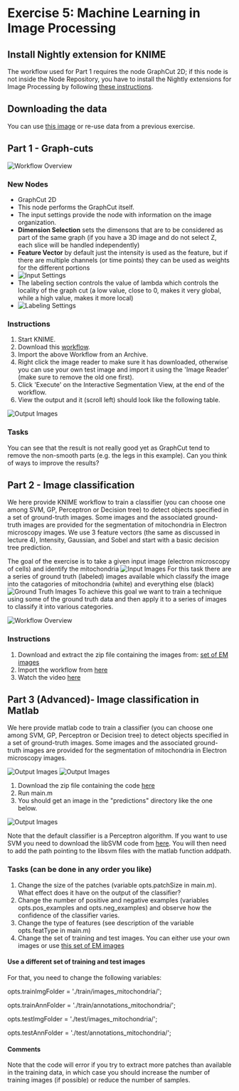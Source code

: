 # Exercise 5: Machine Learning in Image Processing

## Install Nightly extension for KNIME

The workflow used for Part 1 requires the node GraphCut 2D; if this node
is not inside the Node Repository, you have to install the Nightly extensions
for Image Processing by following [these instructions](https://github.com/kmader/Quantitative-Big-Imaging-2015/wiki/KNIME-Setup#install-nightly-image-processing-extensions).

## Downloading the data

You can use [this image](05-files/1_29_s.bmp) or re-use data from a previous exercise.

## Part 1 - Graph-cuts


![Workflow Overview](https://rawgithub.com/kmader/Quantitative-Big-Imaging-2015/master/Exercises/05-files/GraphCut.svg)

### New Nodes
- GraphCut 2D
 - This node performs the GraphCut itself. 
 - The input settings provide the node with information on the image organization. 
 - __Dimension Selection__ sets the dimensons that are to be considered as part of the same graph (if you have a 3D image and do not select Z, each slice will be handled independently)
 - __Feature Vector__ by default just the intensity is used as the feature, but if there are multiple channels (or time points) they can be used as weights for the different portions
 - ![Input Settings](05-files/GraphCut.png)
 - The labeling section controls the value of lambda which controls the locality of the graph cut (a low value, close to 0, makes it very global, while a high value, makes it more local)
 - ![Labeling Settings](05-files/GraphCutLabeling.png)

### Instructions

1. Start KNIME.
2. Download this [workflow](05-files/KNIME_GraphCut.zip?raw=true).
3. Import the above Workflow from an Archive.
4. Right click the image reader to make sure it has downloaded, otherwise you can use your own test image and import it using the 'Image Reader' (make sure to remove the old one first).
5. Click 'Execute' on the Interactive Segmentation View, at the end of the workflow.
6. View the output and it (scroll left) should look like the following table.

![Output Images](05-files/GraphCut_output.png)

### Tasks

You can see that the result is not really good yet as GraphCut tend to remove the non-smooth parts (e.g. the legs in this example). Can you think of ways to improve the results?

## Part 2 - Image classification

We here provide KNIME workflow to train a classifier (you can choose one among SVM, GP, Perceptron or Decision tree) to detect objects specified in a set of ground-truth images. Some images and the associated ground-truth images are provided for the segmentation of mitochondria in Electron microscopy images. We use 3 feature vectors (the same as discussed in lecture 4), Intensity, Gaussian, and Sobel and start with a basic decision tree prediction.

The goal of the exercise is to take a given input image (electron microscopy of cells) and identify the mitochondria
![Input Images](05-files/FIBSLICE0160.png)
For this task there are a series of ground truth (labeled) images available which classify the image into the catagories of mitochondria (white) and everything else (black)
![Ground Truth Images](05-files/FIBSLICE0160_GT.png)
To achieve this goal we want to train a technique using some of the ground truth data and then apply it to a series of images to classify it into various categories.


![Workflow Overview](https://rawgithub.com/kmader/Quantitative-Big-Imaging-2015/master/Exercises/05-files/TrainableClusteringWithEMImages.svg)


### Instructions

1. Download and extract the zip file containing the images from: [set of EM images](http://lucchia.free.fr/Mitochondria/EM_images.zip)
1. Import the workflow from [here](05-files/TrainableClusteringWithEMImages.zip?raw=true)
1. Watch the video [here](https://www.youtube.com/watch?v=Y0X204avgp4)

## Part 3 (Advanced)- Image classification in Matlab

We here provide matlab code to train a classifier (you can choose one among SVM, GP, Perceptron or Decision tree) to detect objects specified in a set of ground-truth images. Some images and the associated ground-truth images are provided for the segmentation of mitochondria in Electron microscopy images.

![Output Images](05-files/FIBSLICE0160.png) ![Output Images](05-files/FIBSLICE0160_GT.png)

1. Download the zip file containing the code [here](http://lucchia.free.fr/code/segmentation.zip)
2. Run main.m
3. You should get an image in the "predictions" directory like the one below. 

![Output Images](05-files/classifier_output.png)

Note that the default classifier is a Perceptron algorithm. If you want to use SVM you need to download the libSVM code from [here](http://www.csie.ntu.edu.tw/~cjlin/libsvm/). You will then need to add the path pointing to the libsvm files with the matlab function addpath.

### Tasks (can be done in any order you like)
1. Change the size of the patches (variable opts.patchSize in main.m). What effect does it have on the output of the classifier? 
2. Change the number of positive and negative examples (variables opts.pos_examples and opts.neg_examples) and observe how the confidence of the classifier varies.
3. Change the type of features (see description of the variable opts.featType in main.m)
4. Change the set of training and test images. You can either use your own images or use [this set of EM images](http://lucchia.free.fr/Mitochondria/EM_images.zip)

#### Use a different set of training and test images
For that, you need to change the following variables:

opts.trainImgFolder = './train/images_mitochondria/';

opts.trainAnnFolder = './train/annotations_mitochondria/';

opts.testImgFolder = './test/images_mitochondria/';

opts.testAnnFolder = './test/annotations_mitochondria/';

#### Comments
Note that the code will error if you try to extract more patches than available in the training data, in which case you should increase the number of training images (if possible) or reduce the number of samples.



